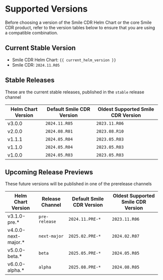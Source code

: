 # Supported Versions
Before choosing a version of the Smile CDR Helm Chart or the core Smile CDR product, refer to the version tables below to ensure that you are using a compatible combination.

## Current Stable Version
* Smile CDR Helm Chart: `{{ current_helm_version }}`
* Smile CDR: `2024.11.R05`

<!-- ## Next Upcoming Major Version
* Smile CDR Helm Chart: `{{ next_smile_cdr_version }}`
* Smile CDR: `{{ next_smile_cdr_version }}` -->

## Stable Releases
These are the current stable releases, published in the `stable` release channel
<!-- {{ version_matrix_stable }} -->

| Helm Chart Version | Default Smile CDR Version | Oldest Supported Smile CDR Version |
| ------------------ | ------------------------- | ---------------------------------- |
| v3.0.0             | `2024.11.R05`             | `2023.11.R06`                      |
| v2.0.0             | `2024.08.R01`             | `2023.08.R10`                      |
| v1.1.1             | `2024.05.R04`             | `2023.05.R03`                      |
| v1.1.0             | `2024.05.R04`             | `2023.05.R03`                      |
| v1.0.0             | `2024.05.R03`             | `2023.05.R03`                      |

## Upcoming Release Previews
These future versions will be published in one of the prerelease channels
<!-- {{ version_matrix_devel }} -->

| Helm Chart Version  | Release Channel | Default Smile CDR Version | Oldest Supported Smile CDR Version |
| ------------------  | --------------- | ------------------------- | ---------------------------------- |
| v3.1.0-pre.*        | `pre-release`   | `2024.11.PRE-*`           | `2023.11.R06`                      |
| v4.0.0-next-major.* | `next-major`    | `2025.02.PRE-*`           | `2024.02.R07`                      |
| v5.0.0-beta.*       | `beta`          | `2025.05.PRE-*`           | `2024.05.R05`                      |
| v6.0.0-alpha.*      | `alpha`         | `2025.08.PRE-*`           | `2024.08.R05`                      |

